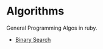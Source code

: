 # Algorithms
General Programming Algos in ruby.

* [Binary Search](https://github.com/Nishi1/algorithms/blob/master/binary_search.rb)
